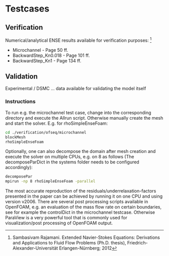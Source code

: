 # Testcases

## Verification

Numerical/analytical ENSE results available for verification purposes: [^4]

* Microchannel - Page 50 ff.
* BackwardStep_Kn0.018 - Page 101 ff.
* BackwardStep_Kn1 - Page 134 ff.

## Validation

Experimental / DSMC ... data available for validating the model itself


[^4]: Sambasivam Rajamani. Extended Navier-Stokes Equations:
Derivations and Applications to Fluid Flow Problems (Ph.D. thesis), Friedrich-
Alexander-Universität Erlangen-Nürnberg; 2012

### Instructions

To run e.g. the microchannel test case, change into the corresponding directory and execute the Allrun script. Otherwise manually create the mesh and start the solver. E.g. for rhoSimpleEnseFoam:
```bash
cd ./verification/ofseq/microchannel
blockMesh
rhoSimpleEnseFoam
```
Optionally, one can also decompose the domain after mesh creation and execute the solver on multiple CPUs, e.g. on 8 as follows (The decomposeParDict in the systems folder needs to be configured accordingly):

```bash
decomposePar
mpirun -np 8 rhoSimpleEnseFoam -parallel
```

The most accurate reproduction of the residuals/underrelaxation-factors presented in the paper can be achieved by running it on one CPU and using version v2006. There are several post processing scripts available in OpenFOAM, e.g. an evaluation of the mass flow rate on certain boundaries, see for example the controlDict in the microchannel testcase. Otherwise ParaView is a very powerful tool that is commonly used for visualization/post processing of OpenFOAM output.

